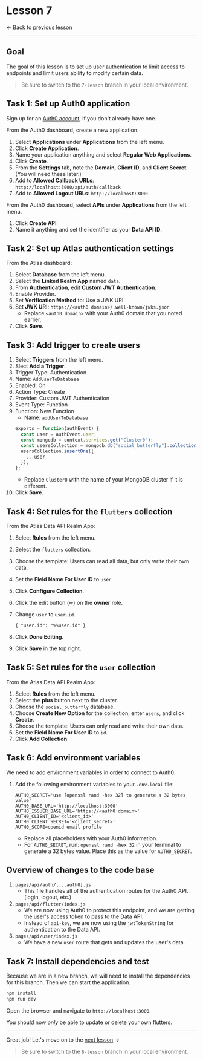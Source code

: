 # Lesson 7

<- Back to [previous lesson](https://github.com/mongodb-developer/social-app-demo/tree/6-lesson)

---

## Goal

The goal of this lesson is to set up user authentication to limit access to endpoints and limit users ability to modify certain data. 

> Be sure to switch to the `7-lesson` branch in your local environment.

## Task 1: Set up Auth0 application

Sign up for an [Auth0 account](https://auth0.com/signup?place=header&type=button&text=sign%20up), if you don't already have one.

From the Auth0 dashboard, create a new application.
1. Select **Applications** under **Applications** from the left menu.
1. Click **Create Application**.
1. Name your application anything and select **Regular Web Applications**.
1. Click **Create**.
1. From the **Settings** tab, note the **Domain**, **Client ID**, and **Client Secret**. (You will need these later.)
1. Add to **Allowed Callback URLs**: `http://localhost:3000/api/auth/callback`
1. Add to **Allowed Logout URLs**: `http://localhost:3000`

From the Auth0 dashboard, select **APIs** under **Applications** from the left menu.
1. Click **Create API**
1. Name it anything and set the identifier as your **Data API ID**.

## Task 2: Set up Atlas authentication settings

From the Atlas dashboard:
1. Select **Database** from the left menu. 
1. Select the **Linked Realm App** named `data`.
1. From **Authentication**, edit **Custom JWT Authentication**.
1. Enable Provider.
1. Set **Verification Method** to: Use a JWK URI
1. Set **JWK URI**: `https://<auth0 domain>/.well-known/jwks.json`
    - Replace `<auth0 domain>` with your Auth0 domain that you noted earlier.
1. Click **Save**.

## Task 3: Add trigger to create users

1. Select **Triggers** from the left menu.
1. Slect **Add a Trigger**.
1. Trigger Type: Authentication
1. Name: `AddUserToDatabase`
1. Enabled: On
1. Action Type: Create
1. Provider: Custom JWT Authentication
1. Event Type: Function
1. Function: New Function
    - Name: `addUserToDatabase`
    ```js
    exports = function(authEvent) {
      const user = authEvent.user;
      const mongodb = context.services.get("Cluster0");
      const usersCollection = mongodb.db("social_butterfly").collection("users");
      usersCollection.insertOne({
        ...user
      });
    };
    ```
    - Replace `Cluster0` with the name of your MongoDB cluster if it is different.
1. Click **Save**.

## Task 4: Set rules for the `flutters` collection

From the Atlas Data API Realm App:
1. Select **Rules** from the left menu.
1. Select the `flutters` collection.
1. Choose the template: Users can read all data, but only write their own data.
1. Set the **Field Name For User ID** to `user`.
1. Click **Configure Collection**.
1. Click the edit button (✏) on the **owner** role.
1. Change `user` to `user.id`.

    ```
    { "user.id": "%%user.id" }
    ```
1. Click **Done Editing**.
1. Click **Save** in the top right.

## Task 5: Set rules for the `user` collection

From the Atlas Data API Realm App:
1. Select **Rules** from the left menu.
1. Select the **plus** button next to the cluster.
1. Choose the `social_butterfly` database.
1. Choose **Create New Option** for the collection, enter `users`, and click **Create**.
1. Choose the template: Users can only read and write their own data.
1. Set the **Field Name For User ID** to `id`.
1. Click **Add Collection**.

## Task 6: Add environment variables

We need to add environment variables in order to connect to Auth0.
1. Add the following environment variables to your `.env.local` file:
    ```env
    AUTH0_SECRET='use [openssl rand -hex 32] to generate a 32 bytes value'
    AUTH0_BASE_URL='http://localhost:3000'
    AUTH0_ISSUER_BASE_URL='https://<auth0 domain>'
    AUTH0_CLIENT_ID='<client_id>'
    AUTH0_CLIENT_SECRET='<client_secret>'
    AUTH0_SCOPE=openid email profile
    ```
    - Replace all placeholders with your Auth0 information.
    - For `AUTH0_SECRET`, run: `openssl rand -hex 32` in your terminal to generate a 32 bytes value. Place this as the value for `AUTH0_SECRET`.

## Overview of changes to the code base

1. `pages/api/auth/[...auth0].js`
    - This file handles all of the authentication routes for the Auth0 API. (login, logout, etc.)
1. `pages/api/flutter/index.js`
    - We are now using Auth0 to protect this endpoint, and we are getting the user's access token to pass to the Data API.
    - Instead of `api-key`, we are now using the `jwtTokenString` for authentication to the Data API.
1. `pages/api/user/index.js`
    - We have a new `user` route that gets and updates the user's data.

## Task 7: Install dependencies and test

Because we are in a new branch, we will need to install the dependencies for this branch. Then we can start the application.

```bash
npm install
npm run dev
```

Open the browser and navigate to `http://localhost:3000`.

You should now *only* be able to update or delete your own flutters.

---

Great job! Let's move on to the [next lesson](https://github.com/mongodb-developer/social-app-demo/tree/8-lesson) ->

> Be sure to switch to the `8-lesson` branch in your local environment.

